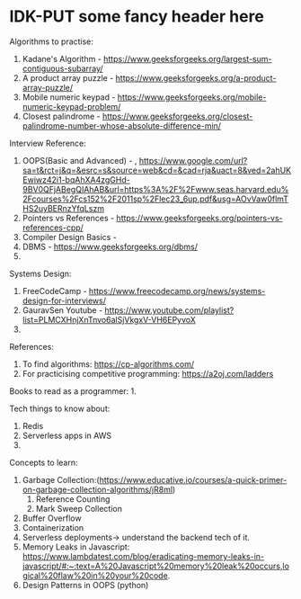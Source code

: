 # IDK-PUT some fancy header here

Algorithms to practise:
1. Kadane's Algorithm - https://www.geeksforgeeks.org/largest-sum-contiguous-subarray/
2. A product array puzzle - https://www.geeksforgeeks.org/a-product-array-puzzle/
3. Mobile numeric keypad - https://www.geeksforgeeks.org/mobile-numeric-keypad-problem/
4. Closest palindrome - https://www.geeksforgeeks.org/closest-palindrome-number-whose-absolute-difference-min/

Interview Reference:
1. OOPS(Basic and Advanced) - , https://www.google.com/url?sa=t&rct=j&q=&esrc=s&source=web&cd=&cad=rja&uact=8&ved=2ahUKEwiwz42i1-bqAhXA4zgGHd-9BV0QFjABegQIAhAB&url=https%3A%2F%2Fwww.seas.harvard.edu%2Fcourses%2Fcs152%2F2011sp%2Flec23_6up.pdf&usg=AOvVaw0flmTHS2uyBERnzYfqLszm
2. Pointers vs References - https://www.geeksforgeeks.org/pointers-vs-references-cpp/
3. Compiler Design Basics -
4. DBMS - https://www.geeksforgeeks.org/dbms/
5. 

Systems Design:
1. FreeCodeCamp - https://www.freecodecamp.org/news/systems-design-for-interviews/
2. GauravSen Youtube - https://www.youtube.com/playlist?list=PLMCXHnjXnTnvo6alSjVkgxV-VH6EPyvoX
3. 


References:
1. To find algorithms: https://cp-algorithms.com/
2. For practicising competitive programming: https://a2oj.com/ladders


Books to read as a programmer:
1. 

Tech things to know about:
1. Redis
2. Serverless apps in AWS
3. 

Concepts to learn:
1. Garbage Collection:(https://www.educative.io/courses/a-quick-primer-on-garbage-collection-algorithms/jR8ml)
    1. Reference Counting 
    2. Mark Sweep Collection
2. Buffer Overflow
3. Containerization
4. Serverless deployments-> understand the backend tech of it.
5. Memory Leaks in Javascript:
https://www.lambdatest.com/blog/eradicating-memory-leaks-in-javascript/#:~:text=A%20Javascript%20memory%20leak%20occurs,logical%20flaw%20in%20your%20code.
6. Design Patterns in OOPS (python)
